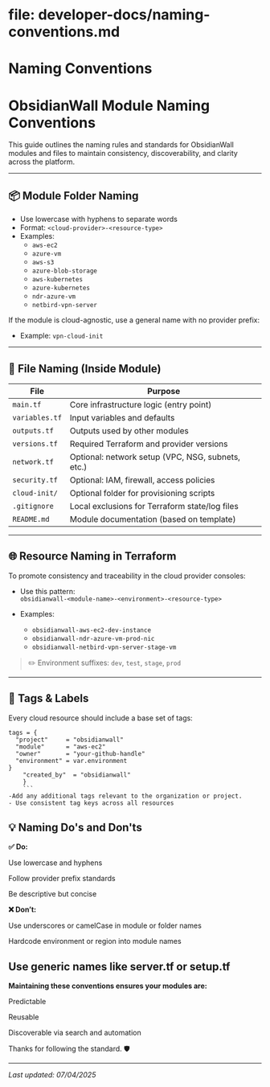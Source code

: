 
# file: developer-docs/naming-conventions.md
# Naming Conventions

# ObsidianWall Module Naming Conventions

This guide outlines the naming rules and standards for ObsidianWall modules and files to maintain consistency, discoverability, and clarity across the platform.

---

## 📦 Module Folder Naming

- Use lowercase with hyphens to separate words
- Format: `<cloud-provider>-<resource-type>`
- Examples:
  - `aws-ec2`
  - `azure-vm`
  - `aws-s3`
  - `azure-blob-storage`
  - `aws-kubernetes`
  - `azure-kubernetes`
  - `ndr-azure-vm`
  - `netbird-vpn-server`

If the module is cloud-agnostic, use a general name with no provider prefix:
- Example: `vpn-cloud-init`

---

## 📁 File Naming (Inside Module)

| File               | Purpose                                             |
|--------------------|-----------------------------------------------------|
| `main.tf`          | Core infrastructure logic (entry point)            |
| `variables.tf`     | Input variables and defaults                        |
| `outputs.tf`       | Outputs used by other modules                       |
| `versions.tf`      | Required Terraform and provider versions           |
| `network.tf`       | Optional: network setup (VPC, NSG, subnets, etc.)  |
| `security.tf`      | Optional: IAM, firewall, access policies            |
| `cloud-init/`      | Optional folder for provisioning scripts            |
| `.gitignore`       | Local exclusions for Terraform state/log files     |
| `README.md`        | Module documentation (based on template)           |

---

## 🌐 Resource Naming in Terraform

To promote consistency and traceability in the cloud provider consoles:

- Use this pattern:  
  `obsidianwall-<module-name>-<environment>-<resource-type>`

- Examples:
  - `obsidianwall-aws-ec2-dev-instance`
  - `obsidianwall-ndr-azure-vm-prod-nic`
  - `obsidianwall-netbird-vpn-server-stage-vm`

> ✏️ Environment suffixes: `dev`, `test`, `stage`, `prod`

---

## 🤖 Tags & Labels

Every cloud resource should include a base set of tags:

```hcl
tags = {
  "project"     = "obsidianwall"
  "module"      = "aws-ec2"
  "owner"       = "your-github-handle"
  "environment" = var.environment
}
    "created_by"  = "obsidianwall"
    }
    ```
-Add any additional tags relevant to the organization or project.   
- Use consistent tag keys across all resources 

```


## 💡 Naming Do's and Don'ts

**✅ Do:**

  Use lowercase and hyphens

  Follow provider prefix standards

  Be descriptive but concise

**❌ Don’t:**

  Use underscores or camelCase in module or folder names

  Hardcode environment or region into module names

  Use generic names like server.tf or setup.tf
  ----

**Maintaining these conventions ensures your modules are:**

  Predictable

  Reusable

  Discoverable via search and automation

Thanks for following the standard. 🛡️

----

_Last updated: 07/04/2025_